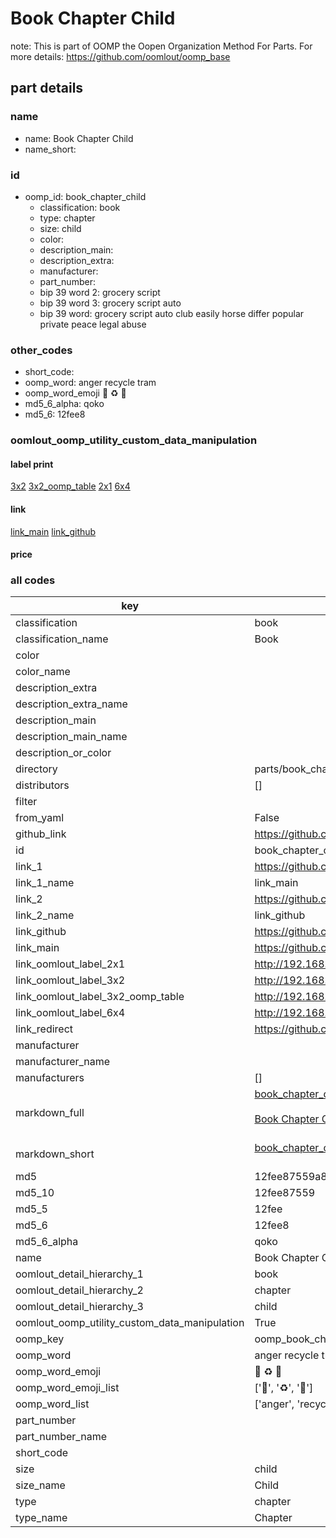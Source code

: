# Book Chapter Child  

note: This is part of OOMP the Oopen Organization Method For Parts. For more details: https://github.com/oomlout/oomp_base

##  part details
  







### name
* name: Book Chapter Child
* name_short: 
### id
* oomp_id: book_chapter_child
  * classification: book
  * type: chapter
  * size: child
  * color: 
  * description_main: 
  * description_extra: 
  * manufacturer: 
  * part_number: 
  * bip 39 word 2: grocery script
  * bip 39 word 3: grocery script auto
  * bip 39 word: grocery script auto club easily horse differ popular private peace legal abuse

### other_codes
* short_code: 
* oomp_word: anger recycle tram
* oomp_word_emoji :anger: :recycle: :tram:
* md5_6_alpha: qoko
* md5_6: 12fee8






### oomlout_oomp_utility_custom_data_manipulation
#### label print
[3x2](http://192.168.1.245:1112/?label=oomp%20qoko)
[3x2_oomp_table](http://192.168.1.108:1112/?label=oomp%20qoko)
[2x1](http://192.168.1.242:1112/?label=oomp%20qoko)
[6x4](http://192.168.1.55:1112/?label=oomp%20qoko)    

#### link

[link_main](https://github.com/oomlout/oomlout_oomp_version_1_messy/tree/main/parts/book_chapter_child) [link_github](https://github.com/oomlout/oomlout_oomp_version_1_messy/tree/main/parts/book_chapter_child)                             

#### price







### all codes 
| key | value |  
| --- | --- |  
| classification | book |  
| classification_name | Book |  
| color |  |  
| color_name |  |  
| description_extra |  |  
| description_extra_name |  |  
| description_main |  |  
| description_main_name |  |  
| description_or_color |   |  
| directory | parts/book_chapter_child |  
| distributors | [] |  
| filter |  |  
| from_yaml | False |  
| github_link | https://github.com/oomlout/oomlout_oomp_part_src/tree/main/parts/book_chapter_child |  
| id | book_chapter_child |  
| link_1 | https://github.com/oomlout/oomlout_oomp_version_1_messy/tree/main/parts/book_chapter_child |  
| link_1_name | link_main |  
| link_2 | https://github.com/oomlout/oomlout_oomp_version_1_messy/tree/main/parts/book_chapter_child |  
| link_2_name | link_github |  
| link_github | https://github.com/oomlout/oomlout_oomp_version_1_messy/tree/main/parts/book_chapter_child |  
| link_main | https://github.com/oomlout/oomlout_oomp_version_1_messy/tree/main/parts/book_chapter_child |  
| link_oomlout_label_2x1 | http://192.168.1.242:1112/?label=oomp%20qoko |  
| link_oomlout_label_3x2 | http://192.168.1.245:1112/?label=oomp%20qoko |  
| link_oomlout_label_3x2_oomp_table | http://192.168.1.108:1112/?label=oomp%20qoko |  
| link_oomlout_label_6x4 | http://192.168.1.55:1112/?label=oomp%20qoko |  
| link_redirect | https://github.com/oomlout/oomlout_oomp_version_1_messy/tree/main/parts/book_chapter_child |  
| manufacturer |  |  
| manufacturer_name |  |  
| manufacturers | [] |  
| markdown_full | [book_chapter_child](none)<br>[](none)<br>[Book Chapter Child](none)<br><br> |  
| markdown_short | [book_chapter_child](none)<br><br> |  
| md5 | 12fee87559a827b9b722c2c21f306b36 |  
| md5_10 | 12fee87559 |  
| md5_5 | 12fee |  
| md5_6 | 12fee8 |  
| md5_6_alpha | qoko |  
| name | Book Chapter Child |  
| oomlout_detail_hierarchy_1 | book |  
| oomlout_detail_hierarchy_2 | chapter |  
| oomlout_detail_hierarchy_3 | child |  
| oomlout_oomp_utility_custom_data_manipulation | True |  
| oomp_key | oomp_book_chapter_child |  
| oomp_word | anger recycle tram |  
| oomp_word_emoji | :anger: :recycle: :tram: |  
| oomp_word_emoji_list | [':anger:', ':recycle:', ':tram:'] |  
| oomp_word_list | ['anger', 'recycle', 'tram'] |  
| part_number |  |  
| part_number_name |  |  
| short_code |  |  
| size | child |  
| size_name | Child |  
| type | chapter |  
| type_name | Chapter |  
